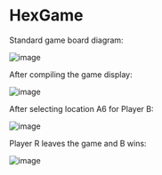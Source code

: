 # HexGame
Standard game board diagram:

![image](https://user-images.githubusercontent.com/105632447/184384070-2e6a2939-98a2-4d8d-a660-9811c6bdeb91.png)

After compiling the game display:

![image](https://user-images.githubusercontent.com/105632447/184384304-479e0069-f543-473b-a67a-90dca20180ce.png)

After selecting location A6 for Player B:

![image](https://user-images.githubusercontent.com/105632447/184384535-c43d1938-c983-420a-afe1-d5f936b39696.png)

Player R leaves the game and B wins:

![image](https://user-images.githubusercontent.com/105632447/184384700-15079cf9-e798-4a97-8313-4a8b433bf35d.png)

